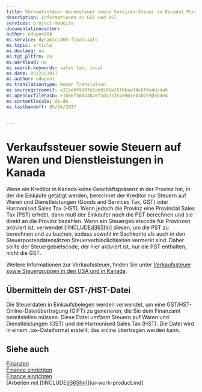 ```yaml
---
title: Verkaufssteuer Warensteuer sowie Services-Steuer in Kanada| Microsoft Docs
description: Informationen zu GST und HST.
services: project-madeira
documentationcenter: 
author: edupont04
ms.service: dynamics365-financials
ms.topic: article
ms.devlang: na
ms.tgt_pltfrm: na
ms.workload: na
ms.search.keywords: sales tax, local
ms.date: 03/23/2017
ms.author: edupont
ms.translationtype: Human Translation
ms.sourcegitcommit: a31be0f9d07e2abb591e26f6bae34c6f6e4dcda6
ms.openlocfilehash: e1866f5047a826f3d527267d901eb30279d5b4e4
ms.contentlocale: de-de
ms.lasthandoff: 05/04/2017


---
```

# <a name="sales-tax-and-goods-and-services-tax-in-canada"></a>Verkaufssteuer sowie Steuern auf Waren und Dienstleistungen in Kanada
Wenn ein Kreditor in Kanada keine Geschäftspräsenz in der Provinz hat, in der die Einkäufe getätigt werden, berechnet der Kreditor nur Steuern auf Waren und Dienstleistungen (Goods and Services Tax, GST) oder Harmonised Sales Tax (HST). Wenn jedoch die Provinz eine Provincial Sales Tax (PST) erhebt, dann muß der Einkäufer noch die PST berechnen und sie direkt an die Provinz bezahlen. Wenn ein Steuergebietscode für Provinzen aktiviert ist, verwendet [!INCLUDE[d365fin](includes/d365fin_md.md)]  diesen, um die PST zu berechnen und zu buchen, sodass sowohl im Sachkonto als auch in den Steuerpostendatensätzen Steuerverbindlichkeiten vermerkt sind. Daher sollte der Steuergebietscode, der hier aktiviert ist, nur die PST enthalten, nicht die GST.  

Weitere Informationen zur Verkaufssteuer, finden Sie unter [Verkaufssteuer sowie Steuergruppen in den USA und in Kanada](us-finance-sales-tax.md).  

## <a name="submitting-the-gsthst-file"></a>Übermitteln der GST-/HST-Datei
Die Steuerdaten in Einkaufsbelegen werden verwendet, um eine GST/HST-Online-Dateiübertragung (GIFT) zu generieren, die Sie dem Finanzamt bereitstellen müssen. Diese Datei umfasst Steuern auf Waren und Dienstleistungen (GST) und die Harmonised Sales Tax (HST). Die Datei wird in einem .tax-Dateiformat erstellt, das online übertragen werden kann.  

## <a name="see-also"></a>Siehe auch
[Finanzen](finance.md)  
[Finance einrichten](finance-setup-finance.md)  
[Finance einrichten](us-finance-sales-tax.md)  
[Arbeiten mit [!INCLUDE[d365fin](includes/d365fin_md.md)]](ui-work-product.md]

